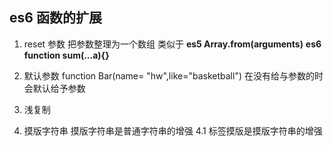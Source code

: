 ##  es6  函数的扩展
1. reset 参数   把参数整理为一个数组
   类似于 **es5  Array.from(arguments)**
   **es6 function sum(...a){}**


 2. 默认参数
    function Bar(name= "hw",like="basketball")
    在没有给与参数的时会默认给予参数

3. 浅复制


4. 摸版字符串
    摸版字符串是普通字符串的增强
    4.1 标签摸版是摸版字符串的增强


